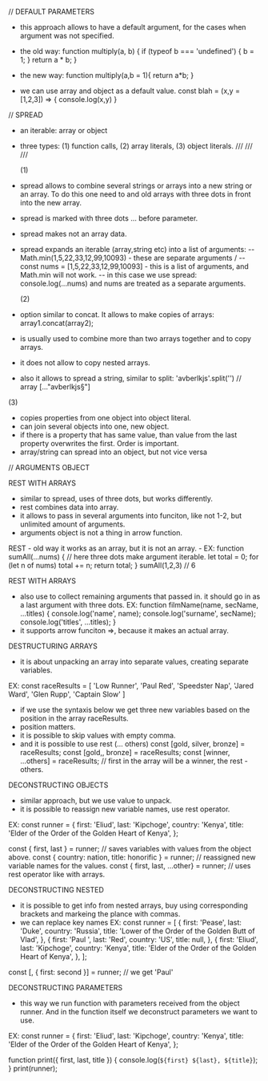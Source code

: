// DEFAULT PARAMETERS

- this approach allows to have a default argument, for the cases when argument was not specified.
- the old way:
  function multiply(a, b) {
  if (typeof b === 'undefined') {
  b = 1;
  }
  return a \* b;
  }

- the new way:
  function multiply(a,b = 1){
  return a\*b;
  }
- we can use array and object as a default value.
  const blah = (x,y = [1,2,3]) => {
  console.log(x,y)
  }

// SPREAD

- an iterable: array or object

- three types:
  (1) function calls,
  (2) array literals,
  (3) object literals.
  /// /// ///

  (1)

- spread allows to combine several strings or arrays into a new string or an array. To do this one need to and old arrays with three dots in front into the new array.
- spread is marked with three dots ... before parameter.
- spread makes not an array data.
- spread expands an iterable (array,string etc) into a list of arguments:
  -- Math.min(1,5,22,33,12,99,10093) - these are separate arguments /
  -- const nums = [1,5,22,33,12,99,10093] - this is a list of arguments, and Math.min will not work.
  -- in this case we use spread: console.log(...nums) and nums are treated as a separate arguments.

  (2)

- option similar to concat. It allows to make copies of arrays:
  array1.concat(array2);
- is usually used to combine more than two arrays together and to copy arrays.
- it does not allow to copy nested arrays.
- also it allows to spread a string, similar to split:
  'avberlkjs'.split('') // array
  [..."avberlkjs§"]

(3)

- copies properties from one object into object literal.
- can join several objects into one, new object.
- if there is a property that has same value, than value from the last property overwrites the first. Order is important.
- array/string can spread into an object, but not vice versa

// ARGUMENTS OBJECT

REST WITH ARRAYS

- similar to spread, uses of three dots, but works differently.
- rest combines data into array.
- it allows to pass in several arguments into funciton, like not 1-2, but unlimited amount of arguments.
- arguments object is not a thing in arrow function.

REST - old way
it works as an array, but it is not an array. -
EX:
function sumAll(...nums) { // here three dots make argument iterable.
let total = 0;
for (let n of nums) total += n;
return total;
}
sumAll(1,2,3) // 6

REST WITH ARRAYS

- also use to collect remaining arguments that passed in. it should go in as a last argument with three dots.
  EX:
  function filmName(name, secName, ...titles) {
  console.log('name', name);
  console.log('surname', secName);
  console.log('titles', ...titles);
  }
- it supports arrow funciton =>, because it makes an actual array.

DESTRUCTURING ARRAYS

- it is about unpacking an array into separate values, creating separate variables.

EX:
const raceResults = [
'Low Runner',
'Paul Red',
'Speedster Nap',
'Jared Ward',
'Glen Rupp',
'Captain Slow'
]

- if we use the syntaxis below we get three new variables based on the position in the array raceResults.
- position matters.
- it is possible to skip values with empty comma.
- and it is possible to use rest (... others)
  const [gold, silver, bronze] = raceResults;
  const [gold,, bronze] = raceResults;
  const [winner, ...others] = raceResults; // first in the array will be a winner, the rest - others.

DECONSTRUCTING OBJECTS

- similar approach, but we use value to unpack.
- it is possible to reassign new variable names, use rest operator.

EX:
const runner = {
first: 'Eliud',
last: 'Kipchoge',
country: 'Kenya',
title: 'Elder of the Order of the Golden Heart of Kenya',
};

const { first, last } = runner; // saves variables with values from the object above.
const { country: nation, title: honorific } = runner; // reassigned new variable names for the values.
const { first, last, ...other} = runner; // uses rest operator like with arrays.

DECONSTRUCTING NESTED

- it is possible to get info from nested arrays, buy using corresponding brackets and markeing the plance with commas.
- we can replace key names
  EX:
  const runner = [
  {
  first: 'Pease',
  last: 'Duke',
  country: 'Russia',
  title: 'Lower of the Order of the Golden Butt of Vlad',
  },
  {
  first: 'Paul ',
  last: 'Red',
  country: 'US',
  title: null,
  },
  {
  first: 'Eliud',
  last: 'Kipchoge',
  country: 'Kenya',
  title: 'Elder of the Order of the Golden Heart of Kenya',
  },
  ];

const [, { first: second }] = runner; // we get 'Paul'

DECONSTRUCTING PARAMETERS

- this way we run function with parameters received from the object runner. And in the function itself we deconstruct parameters we want to use.

EX:
const runner = {
first: 'Eliud',
last: 'Kipchoge',
country: 'Kenya',
title: 'Elder of the Order of the Golden Heart of Kenya',
};

function print({ first, last, title }) {
console.log(`${first} ${last}, ${title}`);
}
print(runner);
